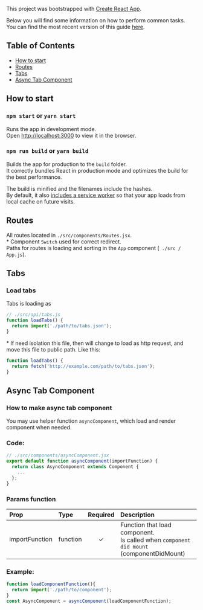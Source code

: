 This project was bootstrapped with [Create React App](https://github.com/facebookincubator/create-react-app).

Below you will find some information on how to perform common tasks.<br>
You can find the most recent version of this guide [here](https://github.com/facebookincubator/create-react-app/blob/master/packages/react-scripts/template/README.md).

## Table of Contents

- [How to start](#how-to-start)
- [Routes](#routes)
- [Tabs](#tabs)
- [Async Tab Component](#async-tab-component)


## How to start
### `npm start` or `yarn start`

Runs the app in development mode.<br>
Open [http://localhost:3000](http://localhost:3000) to view it in the browser.

### `npm run build` or `yarn build`

Builds the app for production to the `build` folder.<br>
It correctly bundles React in production mode and optimizes the build for the best performance.

The build is minified and the filenames include the hashes.<br>
By default, it also [includes a service worker](https://github.com/facebookincubator/create-react-app/blob/master/packages/react-scripts/template/README.md#making-a-progressive-web-app) so that your app loads from local cache on future visits.



## Routes
All routes located in `./src/components/Routes.jsx`.<br>
\* Component `Switch` used for correct redirect.<br>
Paths for routes is loading and sorting in the `App` component (` ./src / App.js`).

## Tabs
### Load tabs
Tabs is loading as
```js
// ./src/api/tabs.js
function loadTabs() {
  return import('./path/to/tabs.json');
}
```
\* If need isolation this file, then will change to load as http request, and move this file to public path. Like this:
```js
function loadTabs() {
  return fetch('http://example.com/path/to/tabs.json');
}
```

## Async Tab Component
### How to make async tab component
You may use helper function `asyncComponent`, which load and render component when needed.

### Code:
```js
// ./src/components/asyncComponent.jsx
export default function asyncComponent(importFunction) {
  return class AsyncComponent extends Component {
    ...
  };
}
```
### Params function
| Prop | Type | Required | Description |
| :--- | :--- | :---: | :--- |
| importFunction | function | ✓ | Function that load component.<br> Is called when `component did mount` (componentDidMount)

### Example:
```js
function loadComponentFunction(){
  return import('./path/to/component');
}
const AsyncComponent = asyncComponent(loadComponentFunction);
```